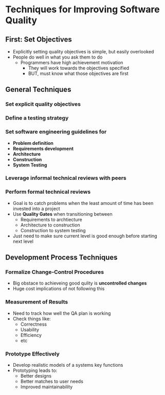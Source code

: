 # Techniques for Improving Software Quality

## First: Set Objectives

* Explicitly setting quality objectives is simple, but easily overlooked
* People do well in what you ask them to do
  * Programmers have high achievement motivation
    * They will work towards the objectives specified
    * BUT, must know what those objectives are first

## General Techniques

### Set explicit quality objectives

### Define a testing strategy

### Set software engineering guidelines for

* **Problem definition**
* **Requirements development**
* **Architecture**
* **Construction**
* **System Testing**

### Leverage informal technical reviews with peers

### Perform formal technical reviews

* Goal is to catch problems when the least amount of time has been invested into a project
* Use **Quality Gates** when transitioning between
  * Requirements to archtiecture
  * Architecture to construction
  * Construction to system testing
* Just need to make sure current level is good enough before starting next level

## Development Process Techniques

### Formalize Change-Control Procedures

* Big obstace to achieveing good qulity is **uncontrolled changes**
* Huge cost implications of not following this

### Measurement of Results

* Need to track how well the QA plan is working
* Check things like:
  * Correctness
  * Usability
  * Efficiency
  * etc

### Prototype Effectively

* Develop realistic models of a systems key functions
* Prototyping leads to:
  * Better designs
  * Better matches to user needs
  * Improved maintainability
